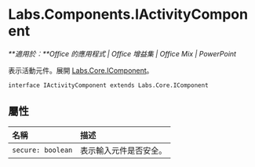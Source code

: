 
# <a name="labs.components.iactivitycomponent"></a>Labs.Components.IActivityComponent

 _**適用於︰**Office 的應用程式 | Office 增益集 | Office Mix | PowerPoint_

表示活動元件。展開 [Labs.Core.IComponent](../../reference/office-mix/labs.core.icomponent.md)。

```
interface IActivityComponent extends Labs.Core.IComponent
```


## <a name="properties"></a>屬性


|名稱|描述|
|:-----|:-----|
| `secure: boolean`|表示輸入元件是否安全。|
